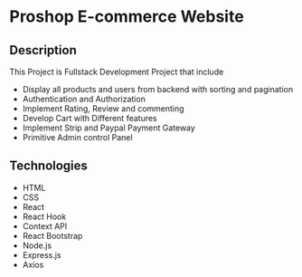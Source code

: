 # Proshop E-commerce Website

## Description
This Project is Fullstack Development Project that include
- Display all products and users from backend with sorting and pagination
- Authentication and Authorization
- Implement Rating, Review and commenting 
- Develop Cart with Different features
- Implement Strip and Paypal Payment Gateway
- Primitive Admin control Panel

## Technologies
- HTML
- CSS
- React
- React Hook
- Context API
- React Bootstrap
- Node.js
- Express.js
- Axios
